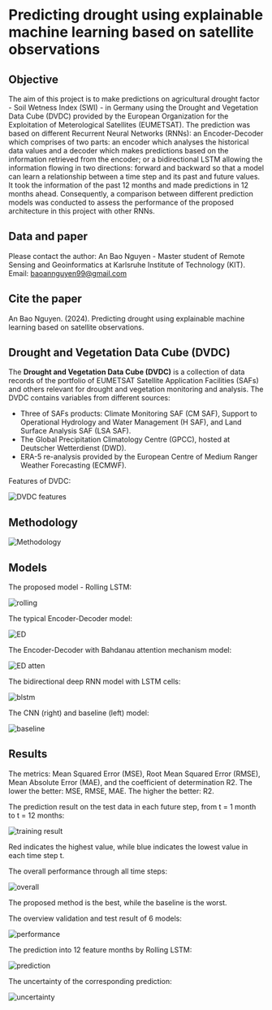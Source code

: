 # Predicting drought using explainable machine learning based on satellite observations
## Objective
The aim of this project is to make predictions on agricultural drought factor - Soil Wetness Index (SWI) - in Germany using the Drought and Vegetation Data Cube (DVDC) provided by the European Organization for the Exploitation of Meterological Satellites (EUMETSAT). The prediction was based on different Recurrent Neural Networks (RNNs): an Encoder-Decoder which comprises of two parts: an encoder which analyses the historical data values and a decoder which makes predictions based on the information retrieved from the encoder; or a bidirectional LSTM allowing the information flowing in two directions: forward and backward so that a model can learn a relationship between a time step and its past and future values. It took the information of the past 12 months and made predictions in 12 months ahead. Consequently, a comparison between different prediction models was conducted to assess the performance of the proposed architecture in this project with other RNNs. 

## Data and paper
Please contact the author: An Bao Nguyen - Master student of Remote Sensing and Geoinformatics at Karlsruhe Institute of Technology (KIT).
Email: baoannguyen99@gmail.com

## Cite the paper
An Bao Nguyen. (2024). Predicting drought using explainable machine learning based on satellite observations.

## Drought and Vegetation Data Cube (DVDC)
The **Drought and Vegetation Data Cube (DVDC)** is a collection of data records of the portfolio of EUMETSAT Satellite Application Facilities (SAFs) and others relevant for drought and vegetation monitoring and analysis. The DVDC contains variables from different sources:
- Three of SAFs products: Climate Monitoring SAF (CM SAF), Support to Operational Hydrology and Water Management (H SAF), and Land Surface Analysis SAF (LSA SAF).
- The Global Precipitation Climatology Centre (GPCC), hosted at Deutscher Wetterdienst (DWD).
- ERA-5 re-analysis provided by the European Centre of Medium Ranger Weather Forecasting (ECMWF).

Features of DVDC:

![DVDC features](images/DVDC.png)

## Methodology
![Methodology](images/methodology.png)

## Models
The proposed model - Rolling LSTM:

![rolling](images/rolling_lstm.png)

The typical Encoder-Decoder model:

![ED](images/ED.png)

The Encoder-Decoder with Bahdanau attention mechanism model:

![ED atten](images/ED_atten.png)

The bidirectional deep RNN model with LSTM cells:

![blstm](images/BLSTM.png)

The CNN (right) and baseline (left) model:

![baseline](images/baseline.png)

## Results
The metrics: Mean Squared Error (MSE), Root Mean Squared Error (RMSE), Mean Absolute Error (MAE), and the coefficient of determination R2. The lower the better: MSE, RMSE, MAE. The higher the better: R2.

The prediction result on the test data in each future step, from t = 1 month to t = 12 months:

![training result](images/training_results.png)

Red indicates the highest value, while blue indicates the lowest value in each time step t.

The overall performance through all time steps:

![overall](images/overall_result.png)

The proposed method is the best, while the baseline is the worst.

The overview validation and test result of 6 models:

![performance](images/performance.png)

The prediction into 12 feature months by Rolling LSTM:

![prediction](images/prediction.png)

The uncertainty of the corresponding prediction:

![uncertainty](images/uncertainty.png)




